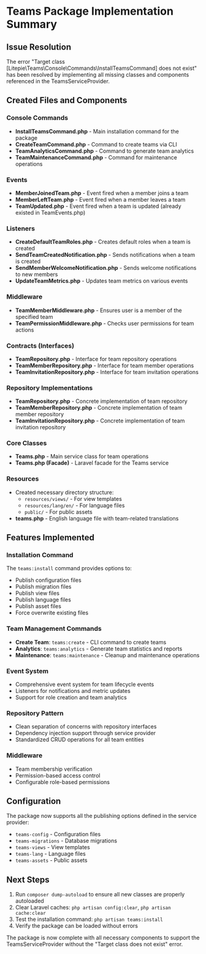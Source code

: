 # Teams Package Implementation Summary

## Issue Resolution

The error "Target class [Litepie\Teams\Console\Commands\InstallTeamsCommand] does not exist" has been resolved by implementing all missing classes and components referenced in the TeamsServiceProvider.

## Created Files and Components

### Console Commands
- **InstallTeamsCommand.php** - Main installation command for the package
- **CreateTeamCommand.php** - Command to create teams via CLI
- **TeamAnalyticsCommand.php** - Command to generate team analytics
- **TeamMaintenanceCommand.php** - Command for maintenance operations

### Events
- **MemberJoinedTeam.php** - Event fired when a member joins a team
- **MemberLeftTeam.php** - Event fired when a member leaves a team
- **TeamUpdated.php** - Event fired when a team is updated (already existed in TeamEvents.php)

### Listeners
- **CreateDefaultTeamRoles.php** - Creates default roles when a team is created
- **SendTeamCreatedNotification.php** - Sends notifications when a team is created
- **SendMemberWelcomeNotification.php** - Sends welcome notifications to new members
- **UpdateTeamMetrics.php** - Updates team metrics on various events

### Middleware
- **TeamMemberMiddleware.php** - Ensures user is a member of the specified team
- **TeamPermissionMiddleware.php** - Checks user permissions for team actions

### Contracts (Interfaces)
- **TeamRepository.php** - Interface for team repository operations
- **TeamMemberRepository.php** - Interface for team member operations
- **TeamInvitationRepository.php** - Interface for team invitation operations

### Repository Implementations
- **TeamRepository.php** - Concrete implementation of team repository
- **TeamMemberRepository.php** - Concrete implementation of team member repository
- **TeamInvitationRepository.php** - Concrete implementation of team invitation repository

### Core Classes
- **Teams.php** - Main service class for team operations
- **Teams.php (Facade)** - Laravel facade for the Teams service

### Resources
- Created necessary directory structure:
  - `resources/views/` - For view templates
  - `resources/lang/en/` - For language files
  - `public/` - For public assets
- **teams.php** - English language file with team-related translations

## Features Implemented

### Installation Command
The `teams:install` command provides options to:
- Publish configuration files
- Publish migration files
- Publish view files  
- Publish language files
- Publish asset files
- Force overwrite existing files

### Team Management Commands
- **Create Team**: `teams:create` - CLI command to create teams
- **Analytics**: `teams:analytics` - Generate team statistics and reports
- **Maintenance**: `teams:maintenance` - Cleanup and maintenance operations

### Event System
- Comprehensive event system for team lifecycle events
- Listeners for notifications and metric updates
- Support for role creation and team analytics

### Repository Pattern
- Clean separation of concerns with repository interfaces
- Dependency injection support through service provider
- Standardized CRUD operations for all team entities

### Middleware
- Team membership verification
- Permission-based access control
- Configurable role-based permissions

## Configuration
The package now supports all the publishing options defined in the service provider:
- `teams-config` - Configuration files
- `teams-migrations` - Database migrations  
- `teams-views` - View templates
- `teams-lang` - Language files
- `teams-assets` - Public assets

## Next Steps
1. Run `composer dump-autoload` to ensure all new classes are properly autoloaded
2. Clear Laravel caches: `php artisan config:clear`, `php artisan cache:clear`
3. Test the installation command: `php artisan teams:install`
4. Verify the package can be loaded without errors

The package is now complete with all necessary components to support the TeamsServiceProvider without the "Target class does not exist" error.
